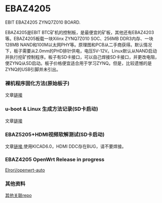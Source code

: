 # EBAZ4205

EBIT EBAZ4205 ZYNQ7Z010 BOARD.

EBAZ4205是EBIT BTC矿机的控制板，是最便宜的矿板，其他还有EBAZ4203等。EBAZ4205板载一块Xilinx ZYNQ7Z010 SOC、256MB DDR3内存、一块128MB NAND和100M以太网PHY等。原理图和PCB从二手商获得。默认情况下，板子需要从2.0mm的PHD排针供电，电压5V-12V。Linux默认从NAND启动并执行挖矿控制程序。板子有SD卡接口，可以自己焊接SD卡接口，并更改电阻，使ZYNQ从SD启动。板子价格便宜适合用于学习ZYNQ。但是，比较遗憾的是ZYNQ的USB引脚并未引出。

### 裸机程序固化方法(原始板子)

文章[链接](https://www.jianshu.com/p/b83c663ecaaa)

### u-boot & Linux 生成方法记录(SD卡启动)

文章[链接](https://www.jianshu.com/p/370f95f0068f)

### EBAZ5205+HDMI视频软解测试(SD卡启动)

文章[链接](https://www.jianshu.com/p/f035751c2fe5),使用KICAD6.0，HDMI DDC存在BUG，请不要焊接。

### EBAZ4205 OpenWrt Release in progress

[Elrori/openwrt-auto](https://github.com/Elrori/openwrt-auto)

### 其他资料

[其他关联repo](https://github.com/xjtuecho/EBAZ4205)
